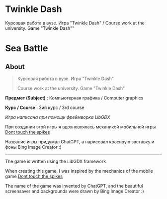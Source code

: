 # Twinkle Dash
Курсовая работа в вузе. Игра "Twinkle Dash" / Course work at the university. Game "Twinkle Dash""

# Sea Battle

## About

> Курсовая работа в вузе. Игра "Twinkle Dash"
>
> Course work at the university. Game "Twinkle Dash"

**Предмет (Subject)** :  Компьютерная графика / Computer graphics

**Курс / Course** : 3ий курс / 3rd course

_Игра написана при помощи фреймворка LibGDX_

При создании этой игры я вдохновлялась механикой мобильной игры [Dont touch the spikes](https://play.google.com/store/apps/details?id=com.ketchapp.donttouchthespikes&hl=en)

Название игры придумал ChatGPT, а нарисовал красивую заставку и фоны Bing Image Creator :)

---

The game is written using the LibGDX framework

When creating this game, I was inspired by the mechanics of the mobile game [Dont touch the spikes](https://play.google.com/store/apps/details?id=com.ketchapp.donttouchthespikes&hl=en)

The name of the game was invented by ChatGPT, and the beautiful screensaver and backgrounds were drawn by Bing Image Creator :)
